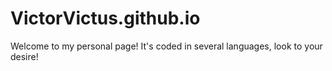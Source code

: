 # VictorVictus.github.io
Welcome to my personal page! It's coded in several languages, look to your desire!
